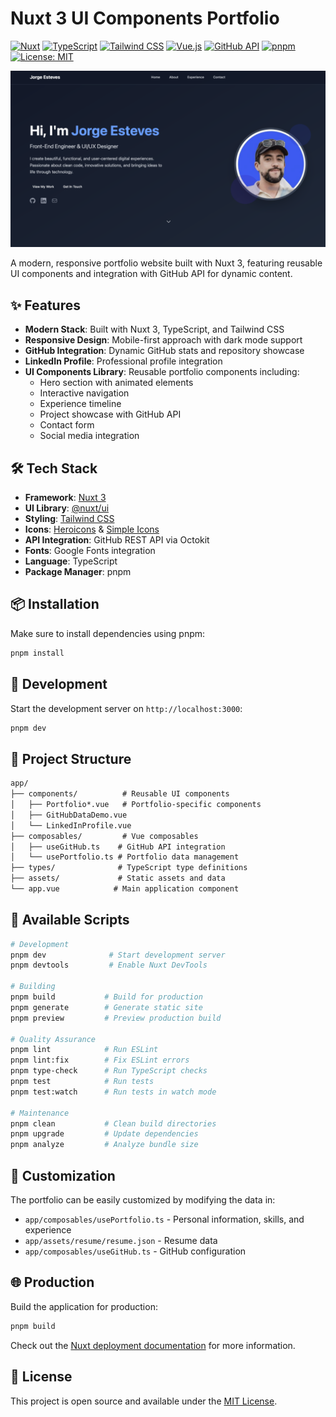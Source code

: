 # Nuxt 3 UI Components Portfolio

[![Nuxt](https://img.shields.io/badge/Nuxt-4.0.0-00DC82?style=flat&logo=nuxt.js&logoColor=white)](https://nuxt.com/) [![TypeScript](https://img.shields.io/badge/TypeScript-5.6.3-3178C6?style=flat&logo=typescript&logoColor=white)](https://www.typescriptlang.org/) [![Tailwind CSS](https://img.shields.io/badge/Tailwind_CSS-4.1.11-38B2AC?style=flat&logo=tailwind-css&logoColor=white)](https://tailwindcss.com/) [![Vue.js](https://img.shields.io/badge/Vue.js-3.5.17-4FC08D?style=flat&logo=vue.js&logoColor=white)](https://vuejs.org/) [![GitHub API](https://img.shields.io/badge/GitHub_API-REST-181717?style=flat&logo=github&logoColor=white)](https://docs.github.com/en/rest) [![pnpm](https://img.shields.io/badge/pnpm-9.10.0-F69220?style=flat&logo=pnpm&logoColor=white)](https://pnpm.io/) [![License: MIT](https://img.shields.io/badge/License-MIT-yellow.svg)](https://opensource.org/licenses/MIT)

![Portfolio Screenshot](screenshot.png)

A modern, responsive portfolio website built with Nuxt 3, featuring reusable UI components and integration with GitHub API for dynamic content.

## ✨ Features

- **Modern Stack**: Built with Nuxt 3, TypeScript, and Tailwind CSS
- **Responsive Design**: Mobile-first approach with dark mode support
- **GitHub Integration**: Dynamic GitHub stats and repository showcase
- **LinkedIn Profile**: Professional profile integration
- **UI Components Library**: Reusable portfolio components including:
  - Hero section with animated elements
  - Interactive navigation
  - Experience timeline
  - Project showcase with GitHub API
  - Contact form
  - Social media integration

## 🛠️ Tech Stack

- **Framework**: [Nuxt 3](https://nuxt.com/)
- **UI Library**: [@nuxt/ui](https://ui.nuxt.com/)
- **Styling**: [Tailwind CSS](https://tailwindcss.com/)
- **Icons**: [Heroicons](https://heroicons.com/) & [Simple Icons](https://simpleicons.org/)
- **API Integration**: GitHub REST API via Octokit
- **Fonts**: Google Fonts integration
- **Language**: TypeScript
- **Package Manager**: pnpm

## 📦 Installation

Make sure to install dependencies using pnpm:

```bash
pnpm install
```

## 🚀 Development

Start the development server on `http://localhost:3000`:

```bash
pnpm dev
```

## 📁 Project Structure

```txt
app/
├── components/          # Reusable UI components
│   ├── Portfolio*.vue   # Portfolio-specific components
│   ├── GitHubDataDemo.vue
│   └── LinkedInProfile.vue
├── composables/         # Vue composables
│   ├── useGitHub.ts    # GitHub API integration
│   └── usePortfolio.ts # Portfolio data management
├── types/              # TypeScript type definitions
├── assets/             # Static assets and data
└── app.vue            # Main application component
```

## 🔧 Available Scripts

```bash
# Development
pnpm dev              # Start development server
pnpm devtools         # Enable Nuxt DevTools

# Building
pnpm build           # Build for production
pnpm generate        # Generate static site
pnpm preview         # Preview production build

# Quality Assurance
pnpm lint            # Run ESLint
pnpm lint:fix        # Fix ESLint errors
pnpm type-check      # Run TypeScript checks
pnpm test            # Run tests
pnpm test:watch      # Run tests in watch mode

# Maintenance
pnpm clean           # Clean build directories
pnpm upgrade         # Update dependencies
pnpm analyze         # Analyze bundle size
```

## 🎨 Customization

The portfolio can be easily customized by modifying the data in:

- `app/composables/usePortfolio.ts` - Personal information, skills, and experience
- `app/assets/resume/resume.json` - Resume data
- `app/composables/useGitHub.ts` - GitHub configuration

## 🌐 Production

Build the application for production:

```bash
pnpm build
```

Check out the [Nuxt deployment documentation](https://nuxt.com/docs/getting-started/deployment) for more information.

## 📄 License

This project is open source and available under the [MIT License](LICENSE).
